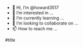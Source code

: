 - 👋 Hi, I’m @howard3517
- 👀 I’m interested in ...
- 🌱 I’m currently learning ...
- 💞️ I’m looking to collaborate on ...
- 📫 How to reach me ...

<!---
howard3517/howard3517 is a ✨ special ✨ repository because its `README.md` (this file) appears on your GitHub profile.
You can click the Preview link to take a look at your changes.
--->


#title
